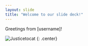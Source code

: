 ```yaml
---
layout: slide
title: "Welcome to our slide deck!"
---
```


Greetings from [username]!

![Justicetocat](https://octodex.github.com/images/justicetocat.png)
{: .center}

